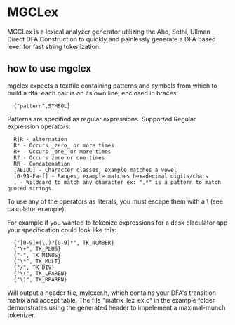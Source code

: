 # MGCLex

MGCLex is a lexical analyzer generator utilizing 
the Aho, Sethi, Ullman Direct DFA Construction to
quickly and painlessly generate a DFA based lexer
for fast string tokenization.

## how to use mgclex
 
 mgclex expects a textfile containing patterns and symbols from which to build a dfa.
 each pair is on its own line, enclosed in braces:

      {"pattern",SYMBOL}

Patterns are specified as regular expressions.
Supported Regular expression operators:

      R|R - alternation
      R* - Occurs _zero_ or more times
      R+ - Occurs _one_ or more times
      R? - Occurs zero or one times
      RR - Concatenation
      [AEIOU] - Character classes, example matches a vowel
      [0-9A-Fa-f] - Ranges, example matches hexadecimal digits/chars
      . - Wildcard to match any character ex: ".*" is a pattern to match quoted strings.
To use any of the operators as literals, you must escape them with a \ (see calculator example).

For example if you wanted to tokenize expressions for a desk claculator app
your specification could look like this:

      {"[0-9]+(\.)?[0-9]*", TK_NUMBER}
      {"\+", TK_PLUS}
      {"-", TK_MINUS}
      {"\*", TK_MULT}
      {"/", TK_DIV}
      {"\(", TK_LPAREN}
      {"\)", TK_RPAREN}

Will output a header file, mylexer.h, which contains your DFA's transition matrix
and accept table. The file "matrix_lex_ex.c" in the example folder demonstrates using
the generated header to impelement a maximal-munch tokenizer.
